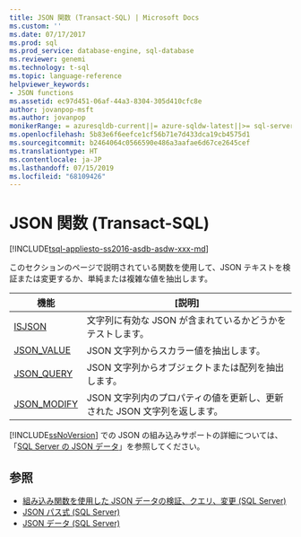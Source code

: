 ```yaml
---
title: JSON 関数 (Transact-SQL) | Microsoft Docs
ms.custom: ''
ms.date: 07/17/2017
ms.prod: sql
ms.prod_service: database-engine, sql-database
ms.reviewer: genemi
ms.technology: t-sql
ms.topic: language-reference
helpviewer_keywords:
- JSON functions
ms.assetid: ec97d451-06af-44a3-8304-305d410cfc8e
author: jovanpop-msft
ms.author: jovanpop
monikerRange: = azuresqldb-current||= azure-sqldw-latest||>= sql-server-2016||>= sql-server-linux-2017||= sqlallproducts-allversions
ms.openlocfilehash: 5b83e6f6eefce1cf56b71e7d433dca19cb4575d1
ms.sourcegitcommit: b2464064c0566590e486a3aafae6d67ce2645cef
ms.translationtype: HT
ms.contentlocale: ja-JP
ms.lasthandoff: 07/15/2019
ms.locfileid: "68109426"
---
```

# <a name="json-functions-transact-sql"></a>JSON 関数 (Transact-SQL)

[!INCLUDE[tsql-appliesto-ss2016-asdb-asdw-xxx-md](../../includes/tsql-appliesto-ss2016-asdb-asdw-xxx-md.md)]

このセクションのページで説明されている関数を使用して、JSON テキストを検証または変更するか、単純または複雑な値を抽出します。  
  
|機能|[説明]|  
|--------------|-----------------|  
|[ISJSON](../../t-sql/functions/isjson-transact-sql.md)|文字列に有効な JSON が含まれているかどうかをテストします。|  
|[JSON_VALUE](../../t-sql/functions/json-value-transact-sql.md)|JSON 文字列からスカラー値を抽出します。|  
|[JSON_QUERY](../../t-sql/functions/json-query-transact-sql.md)|JSON 文字列からオブジェクトまたは配列を抽出します。|  
|[JSON_MODIFY](../../t-sql/functions/json-modify-transact-sql.md)|JSON 文字列内のプロパティの値を更新し、更新された JSON 文字列を返します。|

 [!INCLUDE[ssNoVersion](../../includes/ssnoversion-md.md)] での JSON の組み込みサポートの詳細については、「[SQL Server の JSON データ](../../relational-databases/json/json-data-sql-server.md)」を参照してください。  

## <a name="see-also"></a>参照

 - [組み込み関数を使用した JSON データの検証、クエリ、変更 &#40;SQL Server&#41;](../../relational-databases/json/validate-query-and-change-json-data-with-built-in-functions-sql-server.md)
 - [JSON パス式 &#40;SQL Server&#41;](../../relational-databases/json/json-path-expressions-sql-server.md)
 - [JSON データ &#40;SQL Server&#41;](../../relational-databases/json/json-data-sql-server.md)  

